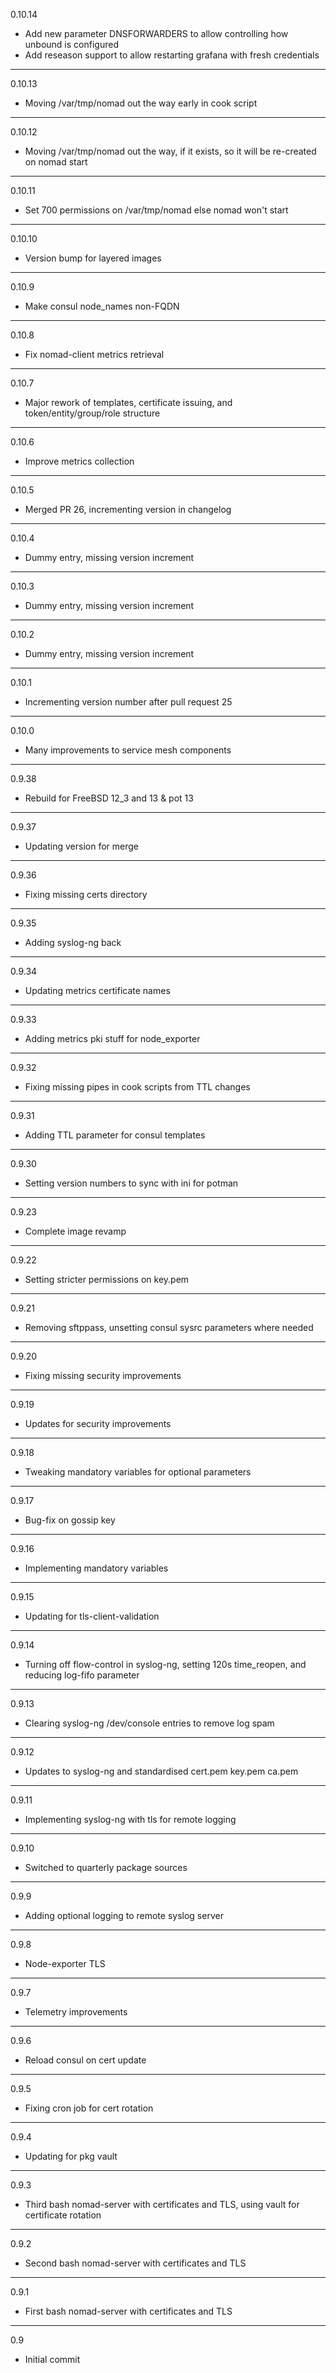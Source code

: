 0.10.14

* Add new parameter DNSFORWARDERS to allow controlling how unbound is configured
* Add reseason support to allow restarting grafana with fresh credentials

---

0.10.13

* Moving /var/tmp/nomad out the way early in cook script

---

0.10.12

* Moving /var/tmp/nomad out the way, if it exists, so it will be re-created on nomad start

---

0.10.11

* Set 700 permissions on /var/tmp/nomad else nomad won't start

---

0.10.10

* Version bump for layered images

---

0.10.9

* Make consul node_names non-FQDN

---

0.10.8

* Fix nomad-client metrics retrieval

---

0.10.7

* Major rework of templates, certificate issuing, and token/entity/group/role structure

---

0.10.6

* Improve metrics collection

---

0.10.5

* Merged PR 26, incrementing version in changelog

---

0.10.4

* Dummy entry, missing version increment

---

0.10.3

* Dummy entry, missing version increment

---

0.10.2

* Dummy entry, missing version increment

---

0.10.1

* Incrementing version number after pull request 25

---

0.10.0

* Many improvements to service mesh components

---

0.9.38

* Rebuild for FreeBSD 12_3 and 13 & pot 13

---

0.9.37

* Updating version for merge

---

0.9.36

* Fixing missing certs directory

---

0.9.35

* Adding syslog-ng back

---

0.9.34

* Updating metrics certificate names

---

0.9.33

* Adding metrics pki stuff for node_exporter

---

0.9.32

* Fixing missing pipes in cook scripts from TTL changes

---

0.9.31

* Adding TTL parameter for consul templates

---

0.9.30

* Setting version numbers to sync with ini for potman

---

0.9.23

* Complete image revamp

---

0.9.22

* Setting stricter permissions on key.pem

---

0.9.21

* Removing sftppass, unsetting consul sysrc parameters where needed

---

0.9.20

* Fixing missing security improvements

---

0.9.19

* Updates for security improvements

---

0.9.18

* Tweaking mandatory variables for optional parameters

---

0.9.17

* Bug-fix on gossip key

---

0.9.16

* Implementing mandatory variables

---

0.9.15

* Updating for tls-client-validation

---

0.9.14

* Turning off flow-control in syslog-ng, setting 120s time_reopen, and reducing log-fifo parameter

---

0.9.13

* Clearing syslog-ng /dev/console entries to remove log spam

---

0.9.12

* Updates to syslog-ng and standardised cert.pem key.pem ca.pem

---

0.9.11

* Implementing syslog-ng with tls for remote logging

---

0.9.10

* Switched to quarterly package sources

---

0.9.9

* Adding optional logging to remote syslog server

---

0.9.8

* Node-exporter TLS

---

0.9.7

* Telemetry improvements

---

0.9.6

* Reload consul on cert update

---

0.9.5

* Fixing cron job for cert rotation

---

0.9.4

* Updating for pkg vault

---

0.9.3

* Third bash nomad-server with certificates and TLS, using vault for certificate rotation

---

0.9.2

* Second bash nomad-server with certificates and TLS

---

0.9.1

* First bash nomad-server with certificates and TLS

---

0.9

* Initial commit
